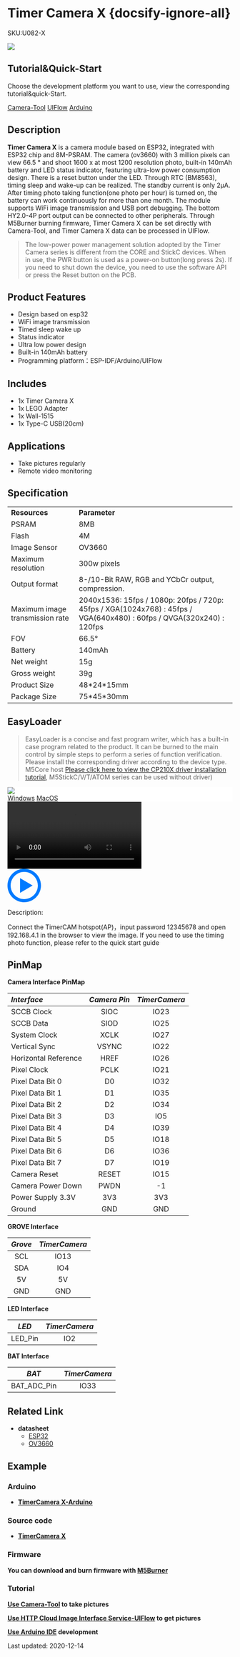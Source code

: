 # Timer Camera X {docsify-ignore-all}

<el-tag effect="plain">SKU:U082-X</el-tag>

<div class="product_pic"><img src="assets/img/product_pics/unit/timercamera_x/timercamera_x.webp"></div>

## Tutorial&Quick-Start

Choose the development platform you want to use, view the corresponding tutorial&quick-Start.

<a href="/#/en/quick_start/timer_cam/quick_start_cameratool"><el-tag effect="plain">Camera-Tool</el-tag></a>
<a href="/#/en/quick_start/timer_cam/quick_start_uiflow"><el-tag effect="plain">UIFlow</el-tag></a>
<a href="/#/en/quick_start/timer_cam/quick_start_arduino"><el-tag effect="plain">Arduino</el-tag></a>

## Description

**Timer Camera X**  is a camera module based on ESP32, integrated with ESP32 chip and 8M-PSRAM. The camera (ov3660) with 3 million pixels can view 66.5 ° and shoot 1600 x at most 1200 resolution photo, built-in 140mAh battery and LED status indicator, featuring ultra-low power consumption design. There is a  reset button under the LED. Through RTC (BM8563), timing sleep and wake-up can be realized. The standby current is only 2μA. After timing photo taking function(one photo per hour) is turned on, the battery can work continuously for more than one month. The module supports WiFi image transmission and USB port debugging. The bottom HY2.0-4P port output can be connected to other peripherals. Through M5Burner burning firmware, Timer Camera X can be set directly with Camera-Tool, and Timer Camera X data can be processed in UIFlow.

>The low-power power management solution adopted by the Timer Camera series is different from the CORE and StickC devices. When in use, the PWR button is used as a power-on button(long press 2s). If you need to shut down the device, you need to use the software API or press the Reset button on the PCB.

## Product Features

- Design based on esp32
- WiFi image transmission
- Timed sleep wake up
- Status indicator
- Ultra low power design
- Built-in 140mAh battery
- Programming platform：ESP-IDF/Arduino/UIFlow

## Includes

- 1x Timer Camera X
- 1x LEGO Adapter
- 1x Wall-1515
- 1x Type-C USB(20cm)

## Applications

- Take pictures regularly
- Remote video monitoring

## Specification

<table>
   <tr style="font-weight:bold">
      <td>Resources</td>
      <td>Parameter</td>
   </tr>
   <tr>
      <td>PSRAM</td>
      <td>8MB</td>
   </tr>
   <tr>
      <td>Flash</td>
      <td>4M</td>
   </tr>
   <tr>
      <td>Image Sensor</td>
      <td>OV3660</td>
   </tr>
   <tr>
      <td>Maximum resolution</td>
      <td>300w pixels</td>
   </tr>
   <tr>
      <td>Output format</td>
      <td>8-/10-Bit RAW, RGB and YCbCr output, compression.</td>
   </tr>
   <tr>
      <td>Maximum image transmission rate</td>
      <td>
         2040x1536: 15fps /
         1080p: 20fps /
         720p: 45fps	 /
         XGA(1024x768) : 45fps /
         VGA(640x480) : 60fps /
         QVGA(320x240) : 120fps
      </td>
   </tr>
   <tr>
      <td>FOV</td>
      <td>66.5°</td>
   </tr>
   <tr>
      <td>Battery</td>
      <td>140mAh</td>
   </tr>
   <tr>
      <td>Net weight</td>
      <td>15g</td>
   </tr>
   <tr>
      <td>Gross weight</td>
      <td>39g</td>
   </tr>
   <tr>
      <td>Product Size</td>
      <td>48*24*15mm</td>
   </tr>
   <tr>
      <td>Package Size</td>
      <td>75*45*30mm</td>
   </tr>
</table>

## EasyLoader

>EasyLoader is a concise and fast program writer, which has a built-in case program related to the product. It can be burned to the main control by simple steps to perform a series of function verification. Please install the corresponding driver according to the device type. M5Core host [Please click here to view the CP210X driver installation tutorial](en/arduino/arduino_development), M5StickC/V/T/ATOM series can be used without driver)

<div class="easyloader-box">
    <div style="background-color:white;">
        <div><img src="https://m5stack.oss-cn-shenzhen.aliyuncs.com/image/easyloader_intro.webp"></div>
        <div class="easyloader-btn">
            <a href="https://m5stack.oss-cn-shenzhen.aliyuncs.com/EasyLoader/Windows/TIMECAM/EasyLoader_TimerCamera_AP.exe">Windows</a>
            <a href="https://m5stack.oss-cn-shenzhen.aliyuncs.com/EasyLoader/MacOS/TIMECAM/EasyLoader_TimerCamera_AP.dmg">MacOS</a>
            <!-- <a>Linux</a>
            <a>MacOS</a> -->
        </div>
    </div>
    <div>
        <video id="example_video" controls>
            <source src="https://m5stack.oss-cn-shenzhen.aliyuncs.com/video/Product_example_video/Unit/timer_cameraX.mp4" type="video/mp4">
        </video>
        <div class="easyloader-mask">
        <a>
            <svg id="play-btn" t="1583228776634" class="icon" viewBox="0 0 1024 1024" version="1.1" xmlns="http://www.w3.org/2000/svg" p-id="4152" width="75" height="75"><path d="M512 0C229.216 0 0 229.216 0 512s229.216 512 512 512 512-229.216 512-512S794.784 0 512 0z m0 928C282.24 928 96 741.76 96 512S282.24 96 512 96s416 186.24 416 416-186.24 416-416 416zM384 288l384 224-384 224z" p-id="4153" fill="#007aff"></path></svg></a>
            <p>Description:</p>
            <p>Connect the TimerCAM hotspot(AP)，input password 12345678 and open 192.168.4.1 in the browser to view the image. If you need to use the timing photo function, please refer to the quick start guide</p>
        </div>
    </div>
</div>

## PinMap

**Camera Interface PinMap**

| *Interface*             | *Camera Pin*| *TimerCamera*  |
| :-------------------  | :--------:| :------:  |
| SCCB Clock            | SIOC     |IO23        |
| SCCB Data             | SIOD     |IO25       |
| System Clock          | XCLK     |IO27       |
| Vertical Sync         | VSYNC    |IO22       |
| Horizontal Reference  | HREF     |IO26       |
| Pixel Clock           | PCLK     |IO21       |
| Pixel Data Bit 0      | D0       |IO32       |
| Pixel Data Bit 1      | D1       |IO35       |
| Pixel Data Bit 2      | D2       |IO34       |
| Pixel Data Bit 3      | D3       |IO5        |
| Pixel Data Bit 4      | D4       |IO39       |
| Pixel Data Bit 5      | D5       |IO18       |
| Pixel Data Bit 6      | D6       |IO36       |
| Pixel Data Bit 7      | D7       |IO19       |
| Camera Reset          | RESET    |IO15       |
| Camera Power Down     | PWDN     |-1         |
| Power Supply 3.3V     | 3V3      | 3V3       |
| Ground                | GND      | GND       |

**GROVE Interface**

| *Grove*         | *TimerCamera*  |
| :-----------: | :------:  |
| SCL           | IO13      |
| SDA           | IO4       |
| 5V            | 5V        |
| GND           | GND       |

**LED Interface**

| *LED*         | *TimerCamera*  |
| :-----------:| :------:  |
| LED_Pin      | IO2     |

**BAT Interface**

| *BAT*         | *TimerCamera*  |
| :-----------:| :------:  |
| BAT_ADC_Pin     | IO33     |

## Related Link

- **datasheet**
   - [ESP32](https://m5stack.oss-cn-shenzhen.aliyuncs.com/resource/docs/datasheet/core/esp32_datasheet_en.pdf)
   - [OV3660](https://m5stack.oss-cn-shenzhen.aliyuncs.com/resource/docs/datasheet/unit/OV3660_CSP3_DS_1.3_sida.pdf)


## Example

### Arduino

- **[TimerCamera X-Arduino](https://github.com/m5stack/TimerCam-arduino)**

### Source code

- **[TimerCamera X](https://github.com/m5stack/TimerCam-idf)**

 ### Firmware

**You can download and burn firmware with [M5Burner](https://m5stack.com/pages/download)**

### Tutorial

**[Use Camera-Tool](en/quick_start/timer_cam/quick_start_cameratool) to take pictures**

**[Use HTTP Cloud Image Interface Service-UIFlow](en/quick_start/timer_cam/quick_start_uiflow) to get pictures**

**[Use Arduino IDE](en/quick_start/timer_cam/quick_start_arduino) development**

<el-divider content-position="right">Last updated: 2020-12-14</el-divider>

<script>

   var purchase_link = 'https://m5stack.com/collections/m5stack-new-arrival/products/esp32-psram-timer-camera-x-ov3660';

   var quickstart_link = 'https://docs.m5stack.com/#/en/quick_start/timer_cam/quick_start_list';

   anchor_search(purchase_link,quickstart_link);
   scrollFunc();

</script>
